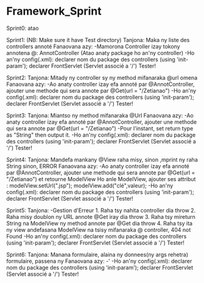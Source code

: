# Framework_Sprint
Sprint0:
    atao

Sprint1:
    (NB: Make sure it have Test directory)
    Tanjona: Maka ny liste des controllers annoté
    Fanaovana azy:
        -Mamorona Controller izay tokony annotena @: AnnotController (Atao anaty package ho an'ny controller)
        -Ho an'ny config(.xml):
            declarer nom du package des controllers (using 'init-param');
            declarer FrontServlet (Servlet associé a '/')
        Tester!

Sprint2:
    Tanjona: Mitady ny controller sy ny method mifanaraka @url omena
    Fanaovana azy:
        -Ao anaty controller izay efa annoté par @AnnotController, ajouter une methode qui sera annote par @Get(url = "/Zetianao") 
        -Ho an'ny config(.xml):
            declarer nom du package des controllers (using 'init-param');
            declarer FrontServlet (Servlet associé a '/')
        Tester!

Sprint3:
    Tanjona: Miantso ny method mifanaraka @Url 
    Fanaovana azy:
        -Ao anaty controller izay efa annoté par @AnnotController, ajouter une methode qui sera annote par @Get(url = "/Zetianao") 
        -Pour l'instant, set return type as "String" then output it.
        -Ho an'ny config(.xml):
            declarer nom du package des controllers (using 'init-param');
            declarer FrontServlet (Servlet associé a '/')
        Tester!

Sprint4:
    Tanjona: Mandefa mankany @View raha misy, sinon ,mprint ny raha String sinon, ERROR 
    Fanaovana azy:
        -Ao anaty controller izay efa annoté par @AnnotController, 
            ajouter une methode qui sera annote par @Get(url = "/Zetianao") et retourne ModelView
            Ho anle ModelView, ajouter ses attribut :
                modelView.setUrl(".jsp");
                modelView.add("clé",valeur);
        -Ho an'ny config(.xml):
            declarer nom du package des controllers (using 'init-param');
            declarer FrontServlet (Servlet associé a '/')
        Tester!

Sprint5:
    Tanjona: 
        -Gestion d'Erreur
            1. Raha tsy nahita controller dia throw
            2. Raha misy doublon ny URL annote @Get iray dia throw
            3. Raha tsy mireturn String na ModelView ny method annote par @Get dia throw
            4. Raha tsy ita ny view andefasana ModelView na tsisy mifanaraka @ controller, 404 not Found 
        -Ho an'ny config(.xml):
            declarer nom du package des controllers (using 'init-param');
            declarer FrontServlet (Servlet associé a '/')
        Tester!

Sprint6:
        Tanjona: 
            Manana formulaire, alaina ny donnees(ny args rehetra) formulaire, passena ny 
        Fanaovana azy:
        -'
        -Ho an'ny config(.xml):
            declarer nom du package des controllers (using 'init-param');
            declarer FrontServlet (Servlet associé a '/')
        Tester!